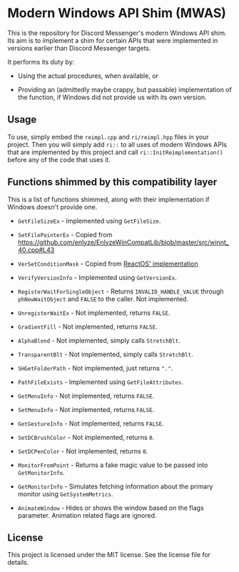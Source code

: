 # Modern Windows API Shim (MWAS)

This is the repository for Discord Messenger's modern Windows API shim.  Its aim is to implement a
shim for certain APIs that were implemented in versions earlier than Discord Messenger targets.

It performs its duty by:

- Using the actual procedures, when available, or

- Providing an (admittedly maybe crappy, but passable) implementation of the function, if Windows
  did not provide us with its own version.

## Usage

To use, simply embed the `reimpl.cpp` and `ri/reimpl.hpp` files in your project.  Then you will
simply add `ri::` to all uses of modern Windows APIs that are implemented by this project and call
`ri::InitReimplementation()` before any of the code that uses it.

## Functions shimmed by this compatibility layer

This is a list of functions shimmed, along with their implementation if Windows doesn't provide one.

- `GetFileSizeEx` - Implemented using `GetFileSize`.

- `SetFilePointerEx` - Copied from
  https://github.com/enlyze/EnlyzeWinCompatLib/blob/master/src/winnt_40.cpp#L43

- `VerSetConditionMask` - Copied from
  [ReactOS' implementation](https://github.com/mirror/reactos/blob/master/reactos/lib/rtl/version.c#L213)

- `VerifyVersionInfo` - Implemented using `GetVersionEx`.

- `RegisterWaitForSingleObject` - Returns `INVALID_HANDLE_VALUE` through `phNewWaitObject` and
  `FALSE` to the caller. Not implemented.

- `UnregisterWaitEx` - Not implemented, returns `FALSE`.

- `GradientFill` - Not implemented, returns `FALSE`.

- `AlphaBlend` - Not implemented, simply calls `StretchBlt`.

- `TransparentBlt` - Not implemented, simply calls `StretchBlt`.

- `SHGetFolderPath` - Not implemented, just returns `"."`.

- `PathFileExists` - Implemented using `GetFileAttributes`.

- `GetMenuInfo` - Not implemented, returns `FALSE`.

- `SetMenuInfo` - Not implemented, returns `FALSE`.

- `GetGestureInfo` - Not implemented, returns `FALSE`.

- `SetDCBrushColor` - Not implemented, returns `0`.

- `SetDCPenColor` - Not implemented, returns `0`.

- `MonitorFromPoint` - Returns a fake magic value to be passed into `GetMonitorInfo`.

- `GetMonitorInfo` - Simulates fetching information about the primary monitor using `GetSystemMetrics`.

- `AnimateWindow` - Hides or shows the window based on the flags parameter. Animation related flags are ignored.

## License

This project is licensed under the MIT license.  See the license file for details.
